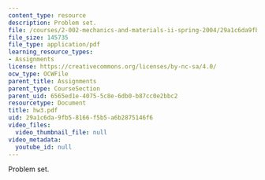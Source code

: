 ```yaml
---
content_type: resource
description: Problem set.
file: /courses/2-002-mechanics-and-materials-ii-spring-2004/29a1c6da9fb58166f5b5a6b2875146f6_hw3.pdf
file_size: 145735
file_type: application/pdf
learning_resource_types:
- Assignments
license: https://creativecommons.org/licenses/by-nc-sa/4.0/
ocw_type: OCWFile
parent_title: Assignments
parent_type: CourseSection
parent_uid: 6565ed1e-4075-5c8e-6db0-b87cc0e2bbc2
resourcetype: Document
title: hw3.pdf
uid: 29a1c6da-9fb5-8166-f5b5-a6b2875146f6
video_files:
  video_thumbnail_file: null
video_metadata:
  youtube_id: null
---
```

Problem set.